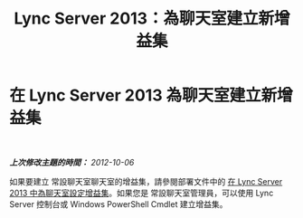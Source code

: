﻿---
title: Lync Server 2013：為聊天室建立新增益集
TOCTitle: 為聊天室建立新增益集
ms:assetid: 463ee8fc-e920-4986-aa5e-d103f8b8dd7f
ms:mtpsurl: https://technet.microsoft.com/zh-tw/library/JJ215875(v=OCS.15)
ms:contentKeyID: 49290783
ms.date: 08/10/2015
mtps_version: v=OCS.15
ms.translationtype: HT
---

# 在 Lync Server 2013 為聊天室建立新增益集

 

_**上次修改主題的時間：** 2012-10-06_

如果要建立 常設聊天室聊天室的增益集，請參閱部署文件中的 [在 Lync Server 2013 中為聊天室設定增益集](lync-server-2013-configure-add-ins-for-rooms.md)。如果您是 常設聊天室管理員，可以使用 Lync Server 控制台或 Windows PowerShell Cmdlet 建立增益集。

